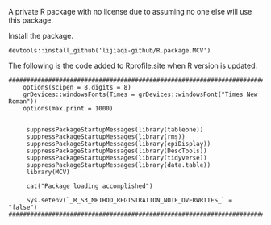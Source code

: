 A private R package with no license due to assuming no one else will use this package.

Install the package.
```
devtools::install_github('lijiaqi-github/R.package.MCV')
```
The following is the code added to Rprofile.site when R version is updated.<br>
```
################################################################################
    options(scipen = 8,digits = 8)
    grDevices::windowsFonts(Times = grDevices::windowsFont("Times New Roman"))
    options(max.print = 1000)


     suppressPackageStartupMessages(library(tableone))
     suppressPackageStartupMessages(library(rms))
     suppressPackageStartupMessages(library(epiDisplay))
     suppressPackageStartupMessages(library(DescTools))
     suppressPackageStartupMessages(library(tidyverse))
     suppressPackageStartupMessages(library(data.table))
     library(MCV)

     cat("Package loading accomplished")

     Sys.setenv(`_R_S3_METHOD_REGISTRATION_NOTE_OVERWRITES_` = "false")
################################################################################
```
